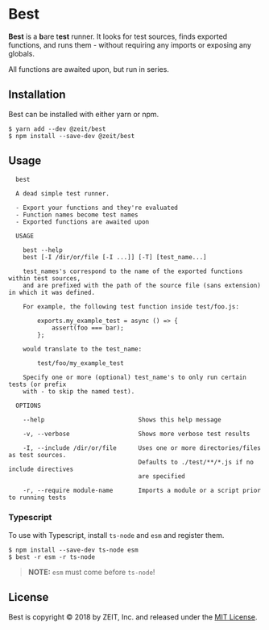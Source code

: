 # Best

**Best** is a **b**are t**est** runner. It looks for test sources, finds exported functions,
and runs them - without requiring any imports or exposing any globals.

All functions are awaited upon, but run in series.

## Installation

Best can be installed with either yarn or npm.

```console
$ yarn add --dev @zeit/best
$ npm install --save-dev @zeit/best
```

## Usage

```
  best

  A dead simple test runner.

  - Export your functions and they're evaluated
  - Function names become test names
  - Exported functions are awaited upon

  USAGE

    best --help
    best [-I /dir/or/file [-I ...]] [-T] [test_name...]

    test_names's correspond to the name of the exported functions within test sources,
    and are prefixed with the path of the source file (sans extension) in which it was defined.

    For example, the following test function inside test/foo.js:

        exports.my_example_test = async () => {
            assert(foo === bar);
        };

    would translate to the test_name:

        test/foo/my_example_test

    Specify one or more (optional) test_name's to only run certain tests (or prefix
    with - to skip the named test).

  OPTIONS

    --help                          Shows this help message

    -v, --verbose                   Shows more verbose test results

    -I, --include /dir/or/file      Uses one or more directories/files as test sources.
                                    Defaults to ./test/**/*.js if no include directives
                                    are specified

    -r, --require module-name       Imports a module or a script prior to running tests

```

### Typescript

To use with Typescript, install `ts-node` and `esm` and register them.

```console
$ npm install --save-dev ts-node esm
$ best -r esm -r ts-node
```

> **NOTE:** `esm` must come before `ts-node`!

## License
Best is copyright &copy; 2018 by ZEIT, Inc. and released under the [MIT License](LICENSE).
